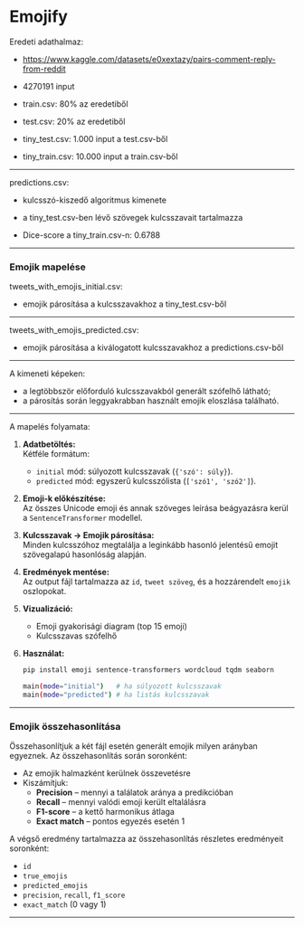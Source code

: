 # Emojify

Eredeti adathalmaz: 
- https://www.kaggle.com/datasets/e0xextazy/pairs-comment-reply-from-reddit
- 4270191 input


- train.csv: 80% az eredetiből
- test.csv: 20% az eredetiből


- tiny_test.csv: 1.000 input a test.csv-ből
- tiny_train.csv: 10.000 input a train.csv-ből

---------------------------------------------------------------

predictions.csv: 
- kulcsszó-kiszedő algoritmus kimenete
- a tiny_test.csv-ben lévő szövegek kulcsszavait tartalmazza

- Dice-score a tiny_train.csv-n: 0.6788

---------------------------------------------------------------
### Emojik mapelése


tweets_with_emojis_initial.csv: 
- emojik párosítása a kulcsszavakhoz a tiny_test.csv-ből

---------------------------------------------------------------

tweets_with_emojis_predicted.csv: 
- emojik párosítása a kiválogatott kulcsszavakhoz a predictions.csv-ből

---------------------------------------------------------------

A kimeneti képeken: 
- a legtöbbször előforduló kulcsszavakból generált szófelhő
látható;
- a párosítás során leggyakrabban használt emojik eloszlása található.

---------------------------------------------------------------

A mapelés folyamata: 

1. **Adatbetöltés:**  
   Kétféle formátum:
   - `initial` mód: súlyozott kulcsszavak (`{'szó': súly}`).
   - `predicted` mód: egyszerű kulcsszólista (`['szó1', 'szó2']`).

2. **Emoji-k előkészítése:**  
   Az összes Unicode emoji és annak szöveges leírása beágyazásra kerül a `SentenceTransformer` modellel.

3. **Kulcsszavak → Emojik párosítása:**  
   Minden kulcsszóhoz megtalálja a leginkább hasonló jelentésű emojit szövegalapú hasonlóság alapján.

4. **Eredmények mentése:**  
   Az output fájl tartalmazza az `id`, `tweet szöveg`, és a hozzárendelt `emojik` oszlopokat.

5. **Vizualizáció:**  
   - Emoji gyakorisági diagram (top 15 emoji)
   - Kulcsszavas szófelhő

6. **Használat:**
    ```bash
    pip install emoji sentence-transformers wordcloud tqdm seaborn

    main(mode="initial")   # ha súlyozott kulcsszavak
    main(mode="predicted") # ha listás kulcsszavak

---------------------------------------------------------------

### Emojik összehasonlítása

Összehasonlítjuk a két fájl esetén generált emojik milyen arányban egyeznek.
Az összehasonlítás során soronként:
- Az emojik halmazként kerülnek összevetésre
- Kiszámítjuk:
  - **Precision** – mennyi a találatok aránya a predikcióban
  - **Recall** – mennyi valódi emoji került eltalálásra
  - **F1-score** – a kettő harmonikus átlaga
  - **Exact match** – pontos egyezés esetén 1

A végső eredmény tartalmazza az összehasonlítás részletes eredményeit soronként:
- `id`
- `true_emojis`
- `predicted_emojis`
- `precision`, `recall`, `f1_score`
- `exact_match` (0 vagy 1)


---------------------------------------------------------------